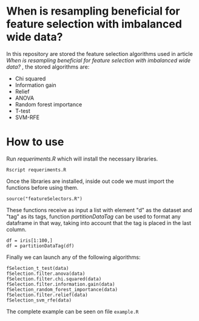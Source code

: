 # When is resampling beneficial for feature selection with imbalanced wide data?

In this repository are stored the feature selection algorithms used in article *When is resampling beneficial for feature selection with imbalanced wide data?* , the stored algorithms are:

- Chi squared
- Information gain
- Relief
- ANOVA
- Random forest importance
- T-test
- SVM-RFE


# How to use


Run *requeriments.R* which will install the necessary libraries.

```Rscript requeriments.R```

Once the libraries are installed, inside out code we must import the functions before using them.

```source("featureSelectors.R")```

These functions receive as input a list with element "d" as the dataset and "tag" as its tags, function *partitionDataTag* can be used to format any dataframe in that way, taking into account that the tag is placed in the last column.


```
df = iris[1:100,]
df = partitionDataTag(df)
```

Finally we can launch any of the following algorithms:
```
fSelection_t_test(data)
fSelection.filter.anova(data)
fSelection.filter.chi.squared(data)
fSelection.filter.information.gain(data)
fSelection_random_forest_importance(data)
fSelection.filter.relief(data)
fSelection_svm_rfe(data)
```

The complete example can be seen on file ```example.R```
